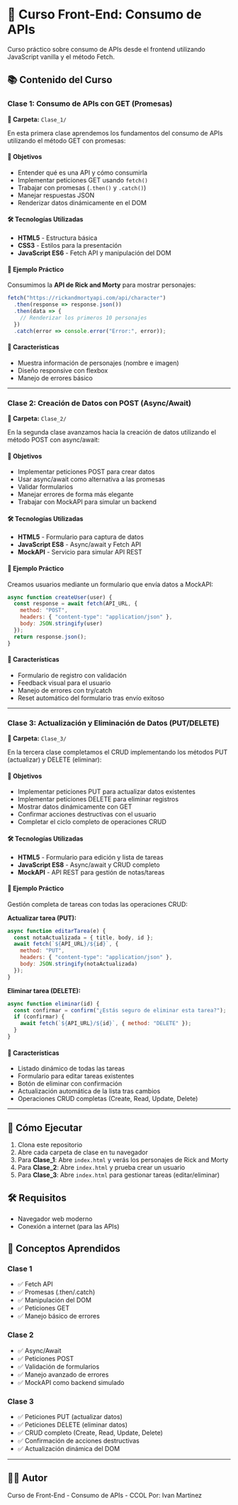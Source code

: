 # 🚀 Curso Front-End: Consumo de APIs

Curso práctico sobre consumo de APIs desde el frontend utilizando JavaScript vanilla y el método Fetch.

## 📚 Contenido del Curso

### Clase 1: Consumo de APIs con GET (Promesas)
**📁 Carpeta:** `Clase_1/`

En esta primera clase aprendemos los fundamentos del consumo de APIs utilizando el método GET con promesas:

#### 🎯 Objetivos
- Entender qué es una API y cómo consumirla
- Implementar peticiones GET usando `fetch()`
- Trabajar con promesas (`.then()` y `.catch()`)
- Manejar respuestas JSON
- Renderizar datos dinámicamente en el DOM

#### 🛠️ Tecnologías Utilizadas
- **HTML5** - Estructura básica
- **CSS3** - Estilos para la presentación
- **JavaScript ES6** - Fetch API y manipulación del DOM

#### 📄 Ejemplo Práctico
Consumimos la **API de Rick and Morty** para mostrar personajes:
```javascript
fetch("https://rickandmortyapi.com/api/character")
  .then(response => response.json())
  .then(data => {
    // Renderizar los primeros 10 personajes
  })
  .catch(error => console.error("Error:", error));
```

#### 🎨 Características
- Muestra información de personajes (nombre e imagen)
- Diseño responsive con flexbox
- Manejo de errores básico

---

### Clase 2: Creación de Datos con POST (Async/Await)
**📁 Carpeta:** `Clase_2/`

En la segunda clase avanzamos hacia la creación de datos utilizando el método POST con async/await:

#### 🎯 Objetivos
- Implementar peticiones POST para crear datos
- Usar async/await como alternativa a las promesas
- Validar formularios
- Manejar errores de forma más elegante
- Trabajar con MockAPI para simular un backend

#### 🛠️ Tecnologías Utilizadas
- **HTML5** - Formulario para captura de datos
- **JavaScript ES8** - Async/await y Fetch API
- **MockAPI** - Servicio para simular API REST

#### 📄 Ejemplo Práctico
Creamos usuarios mediante un formulario que envía datos a MockAPI:
```javascript
async function createUser(user) {
  const response = await fetch(API_URL, {
    method: "POST",
    headers: { "content-type": "application/json" },
    body: JSON.stringify(user)
  });
  return response.json();
}
```

#### 🎨 Características
- Formulario de registro con validación
- Feedback visual para el usuario
- Manejo de errores con try/catch
- Reset automático del formulario tras envío exitoso

---

### Clase 3: Actualización y Eliminación de Datos (PUT/DELETE)
**📁 Carpeta:** `Clase_3/`

En la tercera clase completamos el CRUD implementando los métodos PUT (actualizar) y DELETE (eliminar):

#### 🎯 Objetivos
- Implementar peticiones PUT para actualizar datos existentes
- Implementar peticiones DELETE para eliminar registros
- Mostrar datos dinámicamente con GET
- Confirmar acciones destructivas con el usuario
- Completar el ciclo completo de operaciones CRUD

#### 🛠️ Tecnologías Utilizadas
- **HTML5** - Formulario para edición y lista de tareas
- **JavaScript ES8** - Async/await y CRUD completo
- **MockAPI** - API REST para gestión de notas/tareas

#### 📄 Ejemplo Práctico
Gestión completa de tareas con todas las operaciones CRUD:

**Actualizar tarea (PUT):**
```javascript
async function editarTarea(e) {
  const notaActualizada = { title, body, id };
  await fetch(`${API_URL}/${id}`, {
    method: "PUT",
    headers: { "content-type": "application/json" },
    body: JSON.stringify(notaActualizada)
  });
}
```

**Eliminar tarea (DELETE):**
```javascript
async function eliminar(id) {
  const confirmar = confirm("¿Estás seguro de eliminar esta tarea?");
  if (confirmar) {
    await fetch(`${API_URL}/${id}`, { method: "DELETE" });
  }
}
```

#### 🎨 Características
- Listado dinámico de todas las tareas
- Formulario para editar tareas existentes
- Botón de eliminar con confirmación
- Actualización automática de la lista tras cambios
- Operaciones CRUD completas (Create, Read, Update, Delete)

---

## 🚀 Cómo Ejecutar

1. Clona este repositorio
2. Abre cada carpeta de clase en tu navegador
3. Para **Clase_1**: Abre `index.html` y verás los personajes de Rick and Morty
4. Para **Clase_2**: Abre `index.html` y prueba crear un usuario
5. Para **Clase_3**: Abre `index.html` para gestionar tareas (editar/eliminar)

## 🛠️ Requisitos
- Navegador web moderno
- Conexión a internet (para las APIs)

## 📖 Conceptos Aprendidos

### Clase 1
- ✅ Fetch API
- ✅ Promesas (.then/.catch)
- ✅ Manipulación del DOM
- ✅ Peticiones GET
- ✅ Manejo básico de errores

### Clase 2
- ✅ Async/Await
- ✅ Peticiones POST
- ✅ Validación de formularios
- ✅ Manejo avanzado de errores
- ✅ MockAPI como backend simulado

### Clase 3
- ✅ Peticiones PUT (actualizar datos)
- ✅ Peticiones DELETE (eliminar datos)
- ✅ CRUD completo (Create, Read, Update, Delete)
- ✅ Confirmación de acciones destructivas
- ✅ Actualización dinámica del DOM

---

## 👨‍💻 Autor
Curso de Front-End - Consumo de APIs - CCOL
Por: Ivan Martinez
